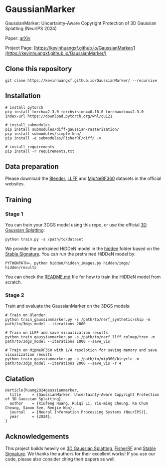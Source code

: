 # GaussianMarker

GaussianMarker: Uncertainty-Aware Copyright Protection of 3D Gaussian Splatting (NeurIPS 2024)

Paper: [arXiv](https://arxiv.org/pdf/2410.23718)

Project Page: [https://kevinhuangxf.github.io/GaussianMarker/](https://kevinhuangxf.github.io/GaussianMarker/)

## Clone this repository

```
git clone https://kevinhuangxf.github.io/GaussianMarker/ --recursive
```

## Installation

```
# install pytorch
pip install torch==2.3.0 torchvision==0.18.0 torchaudio==2.3.0 --index-url https://download.pytorch.org/whl/cu121

# install submodules
pip install submodules/diff-gaussian-rasterization/
pip install submodules/simple-knn/
pip install -e submodules/FisherRF/diff/ -v

# install requirements
pip install -r requirements.txt
```

## Data preparation

Please download the [Blender](https://github.com/bmild/nerf), [LLFF](https://github.com/Fyusion/LLFF) and [MipNeRF360](https://jonbarron.info/mipnerf360/) datasets in the official websites.

## Training

### Stage 1

You can train your 3DGS model using this repo, or use the official [3D Gaussian Splatting](https://github.com/graphdeco-inria/gaussian-splatting):

```
python train.py -s /path/to/dataset
```

We provide the pretrained HiDDeN model in the [hidden](hidden) folder based on the [Stable Signature](https://github.com/facebookresearch/stable_signature). You can run the pretrained HiDDeN model by:

```
PYTHONPATH=. python hidden/hidden_images.py hidden/imgs/ hidden/results
```

You can check the [README.md](hidden/README.md) file for how to train the HiDDeN model from scratch.

### Stage 2

Train and evaluate the GaussianMarker on the 3DGS models:

```
# Train on Blender
python train_gaussianmarker.py -s /path/to/nerf_synthetic/ship -m path/to/3dgs_model --iterations 2000

# Train on LLFF and save visualization results
python train_gaussianmarker.py -s /path/to/nerf_llff_colmap/trex -m path/to/3dgs_model --iterations 1000 --save_vis

# Train on MipNeRF360 with 1/4 resolotion for saving memory and save visualization results
python train_gaussianmarker.py -s /path/to/mip360/bicycle -m path/to/3dgs_model --iterations 2000 --save_vis -r 4
```

## Ciatation

```
@article{huang2024gaussianmarker,
  title     = {GaussianMarker: Uncertainty-Aware Copyright Protection of 3D Gaussian Splatting},
  author    = {Xiufeng Huang, Ruiqi Li, Yiu-ming Cheung, Ka Chun Cheung, Simon See, Renjie Wan},
  journal   = {Neural Information Processing Systems (NeurIPS)},
  year      = {2024},
}
```

## Acknowledgements

This project builds heavily on [3D Gaussian Splatting](https://github.com/graphdeco-inria/gaussian-splatting), [FisherRF](https://github.com/JiangWenPL/FisherRF) and [Stable Signature](https://github.com/facebookresearch/stable_signature). We thanks the authors for their excellent works! If you use our code, please also consider citing their papers as well.
